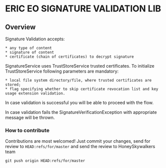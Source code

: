 # ERIC EO SIGNATURE VALIDATION LIB

## Overview

Signature Validation accepts:

    * any type of content
    * signature of content
    * certificate (chain of certificates) to decrypt signature


SignatureService uses TrustStoreService trusted certificates. To initialize TrustStoreService following parameters are mandatory:

    * local file system directory/file, where trusted certificates are stored;
    * flag specifying whether to skip certificate revocation list and key usage extension validation.


In case validation is successful you will be able to proceed with the flow.

In case validation fails the SignatureVerificationException with appropriate message will be thrown.


### How to contribute


Contributions are most welcomed! Just commit your changes, send for review to `HEAD:refs/for/master` and send the review to HoneySkywalkers team

```
git push origin HEAD:refs/for/master
```

